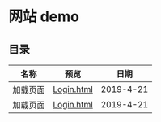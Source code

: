 # 网站 demo

## 目录
名称      | 预览                                                                               |日期
----------|-----------------------------------------------------------------------------------|---------
加载页面  | [Login.html](https://zhiweideboke.github.io/cheese-demo/html/Loading/texe.html)    |2019-4-21
加载页面  | [Login.html](/html/加载页面/texe.html)                                              |2019-4-21
